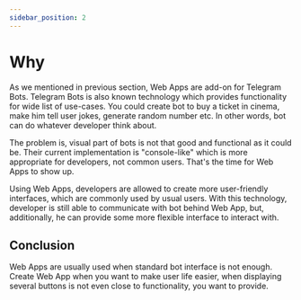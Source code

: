 ```yaml
---
sidebar_position: 2
---
```


# Why

As we mentioned in previous section, Web Apps are add-on for Telegram Bots.
Telegram Bots is also known technology which provides functionality for wide
list of use-cases. You could create bot to buy a ticket in cinema, make him tell
user jokes, generate random number etc. In other words, bot can do whatever
developer think about.

The problem is, visual part of bots is not that good and functional as it could
be. Their current implementation is "console-like" which is more appropriate for
developers, not common users. That's the time for Web Apps to show up.

Using Web Apps, developers are allowed to create more user-friendly interfaces,
which are commonly used by usual users. With this technology, developer is still
able to communicate with bot behind Web App, but, additionally, he can provide
some more flexible interface to interact with.

## Conclusion

Web Apps are usually used when standard bot interface is not enough. Create Web
App when you want to make user life easier, when displaying several buttons is
not even close to functionality, you want to provide.